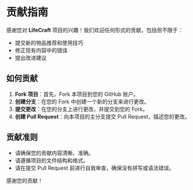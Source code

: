 # 贡献指南

感谢您对 **LifeCraft** 项目的兴趣！我们欢迎任何形式的贡献，包括但不限于：

- 提交新的物品推荐和使用技巧
- 修正现有内容中的错误
- 提出改进建议

## 如何贡献

1. **Fork 项目**：首先，Fork 本项目到您的 GitHub 账户。
2. **创建分支**：在您的 Fork 中创建一个新的分支来进行更改。
3. **提交更改**：在您的分支上进行更改，并提交到您的 Fork。
4. **创建 Pull Request**：向本项目的主分支提交 Pull Request，描述您的更改。

## 贡献准则

- 请确保您的贡献内容清晰、准确。
- 请遵循项目的文件结构和格式。
- 请在提交 Pull Request 前进行自我审查，确保没有拼写或语法错误。

感谢您的贡献！